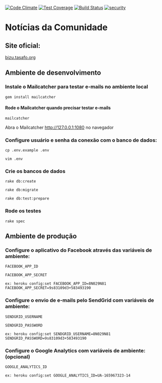 [![Code Climate](https://codeclimate.com/github/tasafo/bizusafo/badges/gpa.svg)](https://codeclimate.com/github/tasafo/bizusafo) [![Test Coverage](https://codeclimate.com/github/tasafo/bizusafo/badges/coverage.svg)](https://codeclimate.com/github/tasafo/bizusafo/coverage) [![Build Status](https://travis-ci.org/tasafo/bizusafo.svg?branch=master)](https://travis-ci.org/tasafo/bizusafo) [![security](https://hakiri.io/github/tasafo/bizusafo/master.svg)](https://hakiri.io/github/tasafo/bizusafo/master)

# Notícias da Comunidade

## Site oficial:
[bizu.tasafo.org](https://bizu.tasafo.org)

## Ambiente de desenvolvimento

### Instale o Mailcatcher para testar e-mails no ambiente local
    gem install mailcatcher

#### Rode o Mailcatcher quando precisar testar e-mails
    mailcatcher

Abra o Mailcatcher http://127.0.0.1:1080 no navegador

### Configure usuário e senha da conexão com o banco de dados:
    cp .env.example .env

    vim .env

### Crie os bancos de dados
    rake db:create

    rake db:migrate

    rake db:test:prepare

### Rode os testes
    rake spec

## Ambiente de produção

### Configure o aplicativo do Facebook através das variáveis de ambiente:
    FACEBOOK_APP_ID

    FACEBOOK_APP_SECRET

    ex: heroku config:set FACEBOOK_APP_ID=8N029N81 FACEBOOK_APP_SECRET=9s83109d3+583493190

### Configure o envio de e-mails pelo SendGrid com variáveis de ambiente:
    SENDGRID_USERNAME

    SENDGRID_PASSWORD

    ex: heroku config:set SENDGRID_USERNAME=8N029N81 SENDGRID_PASSWORD=9s83109d3+583493190

### Configure o Google Analytics com variáveis de ambiente: (opcional)
    GOOGLE_ANALYTICS_ID

    ex: heroku config:set GOOGLE_ANALYTICS_ID=UA-165967323-14
